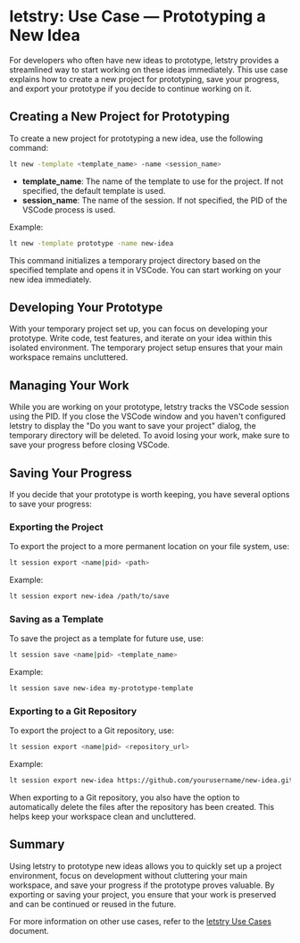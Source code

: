 # letstry: Use Case — Prototyping a New Idea

For developers who often have new ideas to prototype, letstry provides a streamlined way to start working on these ideas immediately. This use case explains how to create a new project for prototyping, save your progress, and export your prototype if you decide to continue working on it.

## Creating a New Project for Prototyping

To create a new project for prototyping a new idea, use the following command:
```sh
lt new -template <template_name> -name <session_name>
```
- **template_name**: The name of the template to use for the project. If not specified, the default template is used.
- **session_name**: The name of the session. If not specified, the PID of the VSCode process is used.

Example:
```sh
lt new -template prototype -name new-idea
```

This command initializes a temporary project directory based on the specified template and opens it in VSCode. You can start working on your new idea immediately.

## Developing Your Prototype

With your temporary project set up, you can focus on developing your prototype. Write code, test features, and iterate on your idea within this isolated environment. The temporary project setup ensures that your main workspace remains uncluttered.

## Managing Your Work

While you are working on your prototype, letstry tracks the VSCode session using the PID. If you close the VSCode window and you haven't configured letstry to display the "Do you want to save your project" dialog, the temporary directory will be deleted. To avoid losing your work, make sure to save your progress before closing VSCode.

## Saving Your Progress

If you decide that your prototype is worth keeping, you have several options to save your progress:

### Exporting the Project

To export the project to a more permanent location on your file system, use:
```sh
lt session export <name|pid> <path>
```
Example:
```sh
lt session export new-idea /path/to/save
```

### Saving as a Template

To save the project as a template for future use, use:
```sh
lt session save <name|pid> <template_name>
```
Example:
```sh
lt session save new-idea my-prototype-template
```

### Exporting to a Git Repository

To export the project to a Git repository, use:
```sh
lt session export <name|pid> <repository_url>
```
Example:
```sh
lt session export new-idea https://github.com/yourusername/new-idea.git
```

When exporting to a Git repository, you also have the option to automatically delete the files after the repository has been created. This helps keep your workspace clean and uncluttered.

## Summary

Using letstry to prototype new ideas allows you to quickly set up a project environment, focus on development without cluttering your main workspace, and save your progress if the prototype proves valuable. By exporting or saving your project, you ensure that your work is preserved and can be continued or reused in the future.

For more information on other use cases, refer to the [letstry Use Cases](../use-cases.md) document.